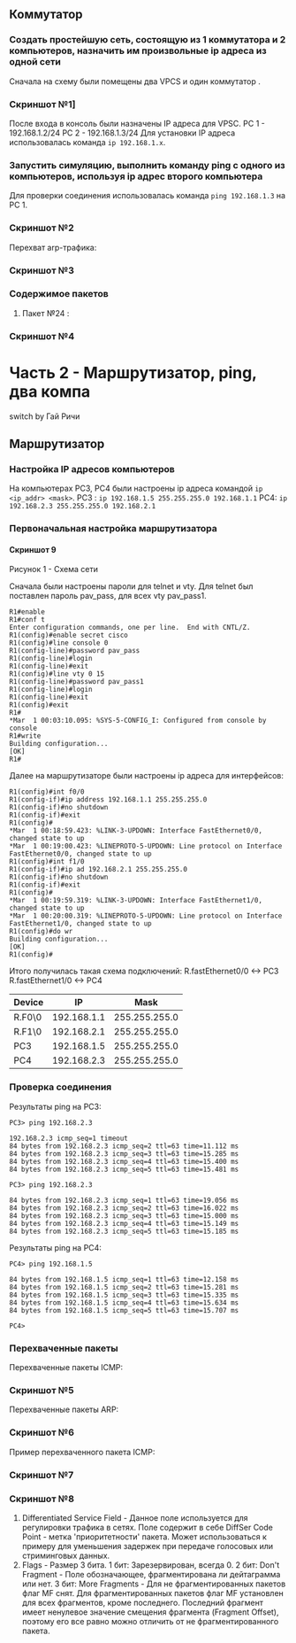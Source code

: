## Коммутатор
### Создать простейшую сеть, состоящую из 1 коммутатора и 2 компьютеров, назначить им произвольные ip адреса из одной сети

Сначала на схему были помещены два VPCS и один коммутатор . 

### Скриншот №1]

После входа в консоль были назначены IP адреса для VPSC.
PC 1 - 192.168.1.2/24
PC 2 - 192.168.1.3/24
Для установки IP адреса использовалась команда ```ip 192.168.1.x```.
### Запустить симуляцию, выполнить команду ping с одного из компьютеров, используя ip адрес второго компьютера

Для проверки соединения использовалась команда ```ping 192.168.1.3``` на PC 1.
### Скриншот №2

Перехват arp-трафика:
### Скриншот №3

### Cодержимое пакетов
1. Пакет №24 : 
### Скриншот №4

# Часть 2 - Маршрутизатор, ping, два компа
switch by Гай Ричи
## Маршрутизатор

### Настройка IP адресов компьютеров
На компьютерах PC3, PC4 были настроены ip адреса командой `ip <ip_addr> <mask>`.
PC3 : `ip 192.168.1.5 255.255.255.0 192.168.1.1`
PC4:  `ip 192.168.2.3 255.255.255.0 192.168.2.1`
### Первоначальная настройка маршрутизатора
#### Скриншот 9
Рисунок 1 - Схема сети

Сначала были настроены пароли для telnet и vty.
Для telnet был поставлен пароль pav_pass, для всех vty pav_pass1.
```
R1#enable
R1#conf t
Enter configuration commands, one per line.  End with CNTL/Z.
R1(config)#enable secret cisco
R1(config)#line console 0
R1(config-line)#password pav_pass
R1(config-line)#login
R1(config-line)#exit
R1(config)#line vty 0 15
R1(config-line)#password pav_pass1
R1(config-line)#login
R1(config-line)#exit
R1(config)#exit
R1#
*Mar  1 00:03:10.095: %SYS-5-CONFIG_I: Configured from console by console
R1#write
Building configuration...
[OK]
R1#
```

Далее на маршрутизаторе были настроены ip адреса для интерфейсов:
```
R1(config)#int f0/0
R1(config-if)#ip address 192.168.1.1 255.255.255.0
R1(config-if)#no shutdown
R1(config-if)#exit
R1(config)#
*Mar  1 00:18:59.423: %LINK-3-UPDOWN: Interface FastEthernet0/0, changed state to up
*Mar  1 00:19:00.423: %LINEPROTO-5-UPDOWN: Line protocol on Interface FastEthernet0/0, changed state to up
R1(config)#int f1/0
R1(config-if)#ip ad 192.168.2.1 255.255.255.0
R1(config-if)#no shutdown
R1(config-if)#exit
R1(config)#
*Mar  1 00:19:59.319: %LINK-3-UPDOWN: Interface FastEthernet1/0, changed state to up
*Mar  1 00:20:00.319: %LINEPROTO-5-UPDOWN: Line protocol on Interface FastEthernet1/0, changed state to up
R1(config)#do wr
Building configuration...
[OK]
R1(config)#
```

Итого получилась такая схема подключений:
R.fastEthernet0/0 <-> PC3
R.fastEthernet1/0 <-> PC4

| Device | IP          | Mask          |
| ------ | ----------- | ------------- |
| R.F0\0 | 192.168.1.1 | 255.255.255.0 |
| R.F1\0 | 192.168.2.1 | 255.255.255.0 |
| PC3    | 192.168.1.5 | 255.255.255.0 |
| PC4    | 192.168.2.3 | 255.255.255.0 |
### Проверка соединения
Результаты ping на PC3:
```
PC3> ping 192.168.2.3

192.168.2.3 icmp_seq=1 timeout
84 bytes from 192.168.2.3 icmp_seq=2 ttl=63 time=11.112 ms
84 bytes from 192.168.2.3 icmp_seq=3 ttl=63 time=15.285 ms
84 bytes from 192.168.2.3 icmp_seq=4 ttl=63 time=15.400 ms
84 bytes from 192.168.2.3 icmp_seq=5 ttl=63 time=15.481 ms

PC3> ping 192.168.2.3

84 bytes from 192.168.2.3 icmp_seq=1 ttl=63 time=19.056 ms
84 bytes from 192.168.2.3 icmp_seq=2 ttl=63 time=16.022 ms
84 bytes from 192.168.2.3 icmp_seq=3 ttl=63 time=15.000 ms
84 bytes from 192.168.2.3 icmp_seq=4 ttl=63 time=15.149 ms
84 bytes from 192.168.2.3 icmp_seq=5 ttl=63 time=15.185 ms
```

Результаты ping на PC4:
```
PC4> ping 192.168.1.5

84 bytes from 192.168.1.5 icmp_seq=1 ttl=63 time=12.158 ms
84 bytes from 192.168.1.5 icmp_seq=2 ttl=63 time=15.281 ms
84 bytes from 192.168.1.5 icmp_seq=3 ttl=63 time=15.335 ms
84 bytes from 192.168.1.5 icmp_seq=4 ttl=63 time=15.634 ms
84 bytes from 192.168.1.5 icmp_seq=5 ttl=63 time=15.707 ms

PC4>
```

### Перехваченные пакеты
Перехваченные пакеты ICMP:
### Скриншот №5

Перехваченные пакеты ARP:
### Скриншот №6

Пример перехваченного пакета ICMP:
### Скриншот №7

### Скриншот №8

1. Differentiated Service Field - Данное поле используется для регулировки трафика в сетях. Поле содержит в себе DiffSer Code Point - метка 'приоритетности' пакета. Может использоваться к примеру для уменьшения задержек при передаче голосовых или стриминговых данных.
2. Flags - Размер 3 бита.
1 бит: Зарезервирован, всегда 0.
2 бит: Don't Fragment - Поле обозначающее, фрагментирована ли дейтаграмма или нет.
3 бит: More Fragments - Для не фрагментированных пакетов флаг MF снят. Для фрагментированных пакетов флаг MF установлен для всех фрагментов, кроме последнего. Последний фрагмент имеет ненулевое значение смещения фрагмента (Fragment Offset), поэтому его все равно можно отличить от не фрагментированного пакета.